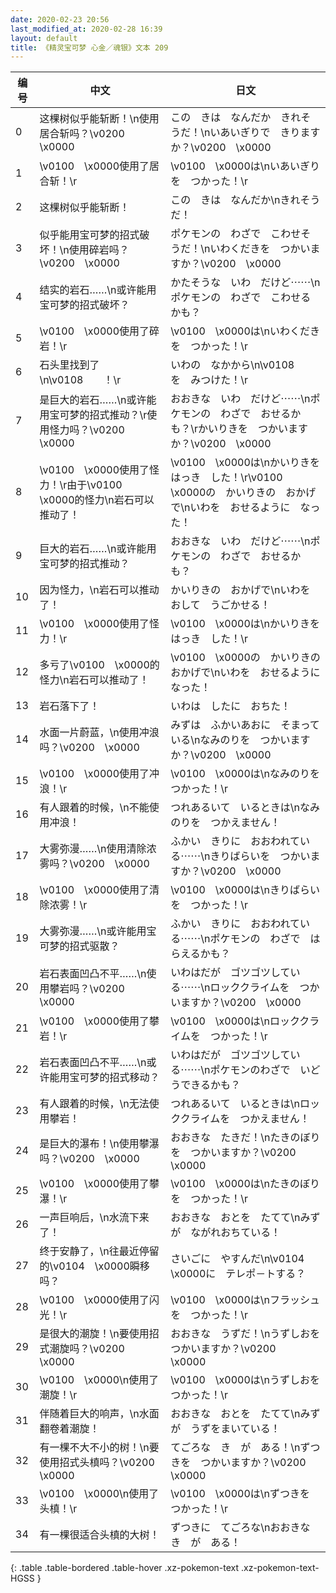 ```yaml
---
date: 2020-02-23 20:56
last_modified_at: 2020-02-28 16:39
layout: default
title: 《精灵宝可梦 心金／魂银》文本 209
---
```

| 编号 | 中文 | 日文 |
| ---- | ---- | ---- |
| 0 | 这棵树似乎能斩断！\n使用居合斩吗？\v0200　\x0000 | この　きは　なんだか　きれそうだ！\nいあいぎりで　きりますか？\v0200　\x0000 |
| 1 | \v0100　\x0000使用了居合斩！\r | \v0100　\x0000は\nいあいぎりを　つかった！\r |
| 2 | 这棵树似乎能斩断！ | この　きは　なんだか\nきれそうだ！ |
| 3 | 似乎能用宝可梦的招式破坏！\n使用碎岩吗？\v0200　\x0000 | ポケモンの　わざで　こわせそうだ！\nいわくだきを　つかいますか？\v0200　\x0000 |
| 4 | 结实的岩石……\n或许能用宝可梦的招式破坏？ | かたそうな　いわ　だけど⋯⋯\nポケモンの　わざで　こわせるかも？ |
| 5 | \v0100　\x0000使用了碎岩！\r | \v0100　\x0000は\nいわくだきを　つかった！\r |
| 6 | 石头里找到了\n\v0108　　！\r | いわの　なかから\n\v0108　　を　みつけた！\r |
| 7 | 是巨大的岩石……\n或许能用宝可梦的招式推动？\r使用怪力吗？\v0200　\x0000 | おおきな　いわ　だけど⋯⋯\nポケモンの　わざで　おせるかも？\rかいりきを　つかいますか？\v0200　\x0000 |
| 8 | \v0100　\x0000使用了怪力！\r由于\v0100　\x0000的怪力\n岩石可以推动了！ | \v0100　\x0000は\nかいりきを　はっき　した！\r\v0100　\x0000の　かいりきの　おかげで\nいわを　おせるように　なった！ |
| 9 | 巨大的岩石……\n或许能用宝可梦的招式推动？ | おおきな　いわ　だけど⋯⋯\nポケモンの　わざで　おせるかも？ |
| 10 | 因为怪力，\n岩石可以推动了！ | かいりきの　おかげで\nいわを　おして　うごかせる！ |
| 11 | \v0100　\x0000使用了怪力！\r | \v0100　\x0000は\nかいりきを　はっき　した！\r |
| 12 | 多亏了\v0100　\x0000的怪力\n岩石可以推动了！ | \v0100　\x0000の　かいりきの　おかげで\nいわを　おせるように　なった！ |
| 13 | 岩石落下了！ | いわは　したに　おちた！ |
| 14 | 水面一片蔚蓝，\n使用冲浪吗？\v0200　\x0000 | みずは　ふかいあおに　そまっている\nなみのりを　つかいますか？\v0200　\x0000 |
| 15 | \v0100　\x0000使用了冲浪！\r | \v0100　\x0000は\nなみのりを　つかった！\r |
| 16 | 有人跟着的时候，\n不能使用冲浪！ | つれあるいて　いるときは\nなみのりを　つかえません！ |
| 17 | 大雾弥漫……\n使用清除浓雾吗？\v0200　\x0000 | ふかい　きりに　おおわれている⋯⋯\nきりばらいを　つかいますか？\v0200　\x0000 |
| 18 | \v0100　\x0000使用了清除浓雾！\r | \v0100　\x0000は\nきりばらいを　つかった！\r |
| 19 | 大雾弥漫……\n或许能用宝可梦的招式驱散？ | ふかい　きりに　おおわれている⋯⋯\nポケモンの　わざで　はらえるかも？ |
| 20 | 岩石表面凹凸不平……\n使用攀岩吗？\v0200　\x0000 | いわはだが　ゴツゴツしている⋯⋯\nロッククライムを　つかいますか？\v0200　\x0000 |
| 21 | \v0100　\x0000使用了攀岩！\r | \v0100　\x0000は\nロッククライムを　つかった！\r |
| 22 | 岩石表面凹凸不平……\n或许能用宝可梦的招式移动？ | いわはだが　ゴツゴツしている⋯⋯\nポケモンのわざで　いどうできるかも？ |
| 23 | 有人跟着的时候，\n无法使用攀岩！ | つれあるいて　いるときは\nロッククライムを　つかえません！ |
| 24 | 是巨大的瀑布！\n使用攀瀑吗？\v0200　\x0000 | おおきな　たきだ！\nたきのぼりを　つかいますか？\v0200　\x0000 |
| 25 | \v0100　\x0000使用了攀瀑！\r | \v0100　\x0000は\nたきのぼりを　つかった！\r |
| 26 | 一声巨响后，\n水流下来了！ | おおきな　おとを　たてて\nみずが　ながれおちている！ |
| 27 | 终于安静了，\n往最近停留的\v0104　\x0000瞬移吗？ | さいごに　やすんだ\n\v0104　\x0000に　テレポ－トする？ |
| 28 | \v0100　\x0000使用了闪光！\r | \v0100　\x0000は\nフラッシュを　つかった！\r |
| 29 | 是很大的潮旋！\n要使用招式潮旋吗？\v0200　\x0000 | おおきな　うずだ！\nうずしおを　つかいますか？\v0200　\x0000 |
| 30 | \v0100　\x0000\n使用了潮旋！\r | \v0100　\x0000は\nうずしおを　つかった！\r |
| 31 | 伴随着巨大的响声，\n水面翻卷着潮旋！ | おおきな　おとを　たてて\nみずが　うずをまいている！ |
| 32 | 有一棵不大不小的树！\n要使用招式头槙吗？\v0200　\x0000 | てごろな　き　が　ある！\nずつきを　つかいますか？\v0200　\x0000 |
| 33 | \v0100　\x0000\n使用了头槙！\r | \v0100　\x0000は\nずつきを　つかった！\r |
| 34 | 有一棵很适合头槙的大树！ | ずつきに　てごろな\nおおきな　き　が　ある！ |
{: .table .table-bordered .table-hover .xz-pokemon-text .xz-pokemon-text-HGSS }